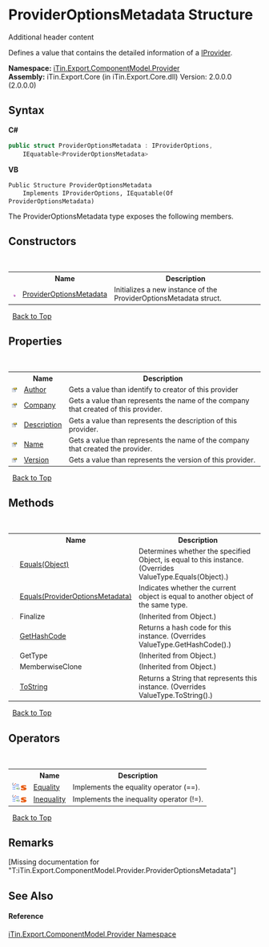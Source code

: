 # ProviderOptionsMetadata Structure
Additional header content 

Defines a value that contains the detailed information of a <a href="T_iTin_Export_ComponentModel_Provider_IProvider">IProvider</a>.

**Namespace:**&nbsp;<a href="N_iTin_Export_ComponentModel_Provider">iTin.Export.ComponentModel.Provider</a><br />**Assembly:**&nbsp;iTin.Export.Core (in iTin.Export.Core.dll) Version: 2.0.0.0 (2.0.0.0)

## Syntax

**C#**<br />
``` C#
public struct ProviderOptionsMetadata : IProviderOptions, 
	IEquatable<ProviderOptionsMetadata>
```

**VB**<br />
``` VB
Public Structure ProviderOptionsMetadata
	Implements IProviderOptions, IEquatable(Of ProviderOptionsMetadata)
```

The ProviderOptionsMetadata type exposes the following members.


## Constructors
&nbsp;<table><tr><th></th><th>Name</th><th>Description</th></tr><tr><td>![Public method](media/pubmethod.gif "Public method")</td><td><a href="M_iTin_Export_ComponentModel_Provider_ProviderOptionsMetadata__ctor">ProviderOptionsMetadata</a></td><td>
Initializes a new instance of the ProviderOptionsMetadata struct.</td></tr></table>&nbsp;
<a href="#provideroptionsmetadata-structure">Back to Top</a>

## Properties
&nbsp;<table><tr><th></th><th>Name</th><th>Description</th></tr><tr><td>![Public property](media/pubproperty.gif "Public property")</td><td><a href="P_iTin_Export_ComponentModel_Provider_ProviderOptionsMetadata_Author">Author</a></td><td>
Gets a value than identify to creator of this provider</td></tr><tr><td>![Public property](media/pubproperty.gif "Public property")</td><td><a href="P_iTin_Export_ComponentModel_Provider_ProviderOptionsMetadata_Company">Company</a></td><td>
Gets a value than represents the name of the company that created of this provider.</td></tr><tr><td>![Public property](media/pubproperty.gif "Public property")</td><td><a href="P_iTin_Export_ComponentModel_Provider_ProviderOptionsMetadata_Description">Description</a></td><td>
Gets a value than represents the description of this provider.</td></tr><tr><td>![Public property](media/pubproperty.gif "Public property")</td><td><a href="P_iTin_Export_ComponentModel_Provider_ProviderOptionsMetadata_Name">Name</a></td><td>
Gets a value than represents the name of the company that created the provider.</td></tr><tr><td>![Public property](media/pubproperty.gif "Public property")</td><td><a href="P_iTin_Export_ComponentModel_Provider_ProviderOptionsMetadata_Version">Version</a></td><td>
Gets a value than represents the version of this provider.</td></tr></table>&nbsp;
<a href="#provideroptionsmetadata-structure">Back to Top</a>

## Methods
&nbsp;<table><tr><th></th><th>Name</th><th>Description</th></tr><tr><td>![Public method](media/pubmethod.gif "Public method")</td><td><a href="M_iTin_Export_ComponentModel_Provider_ProviderOptionsMetadata_Equals_1">Equals(Object)</a></td><td>
Determines whether the specified Object, is equal to this instance.
 (Overrides ValueType.Equals(Object).)</td></tr><tr><td>![Public method](media/pubmethod.gif "Public method")</td><td><a href="M_iTin_Export_ComponentModel_Provider_ProviderOptionsMetadata_Equals">Equals(ProviderOptionsMetadata)</a></td><td>
Indicates whether the current object is equal to another object of the same type.</td></tr><tr><td>![Protected method](media/protmethod.gif "Protected method")</td><td>Finalize</td><td> (Inherited from Object.)</td></tr><tr><td>![Public method](media/pubmethod.gif "Public method")</td><td><a href="M_iTin_Export_ComponentModel_Provider_ProviderOptionsMetadata_GetHashCode">GetHashCode</a></td><td>
Returns a hash code for this instance.
 (Overrides ValueType.GetHashCode().)</td></tr><tr><td>![Public method](media/pubmethod.gif "Public method")</td><td>GetType</td><td> (Inherited from Object.)</td></tr><tr><td>![Protected method](media/protmethod.gif "Protected method")</td><td>MemberwiseClone</td><td> (Inherited from Object.)</td></tr><tr><td>![Public method](media/pubmethod.gif "Public method")</td><td><a href="M_iTin_Export_ComponentModel_Provider_ProviderOptionsMetadata_ToString">ToString</a></td><td>
Returns a String that represents this instance.
 (Overrides ValueType.ToString().)</td></tr></table>&nbsp;
<a href="#provideroptionsmetadata-structure">Back to Top</a>

## Operators
&nbsp;<table><tr><th></th><th>Name</th><th>Description</th></tr><tr><td>![Public operator](media/puboperator.gif "Public operator")![Static member](media/static.gif "Static member")</td><td><a href="M_iTin_Export_ComponentModel_Provider_ProviderOptionsMetadata_op_Equality">Equality</a></td><td>
Implements the equality operator (==).</td></tr><tr><td>![Public operator](media/puboperator.gif "Public operator")![Static member](media/static.gif "Static member")</td><td><a href="M_iTin_Export_ComponentModel_Provider_ProviderOptionsMetadata_op_Inequality">Inequality</a></td><td>
Implements the inequality operator (!=).</td></tr></table>&nbsp;
<a href="#provideroptionsmetadata-structure">Back to Top</a>

## Remarks
\[Missing <remarks> documentation for "T:iTin.Export.ComponentModel.Provider.ProviderOptionsMetadata"\]

## See Also


#### Reference
<a href="N_iTin_Export_ComponentModel_Provider">iTin.Export.ComponentModel.Provider Namespace</a><br />